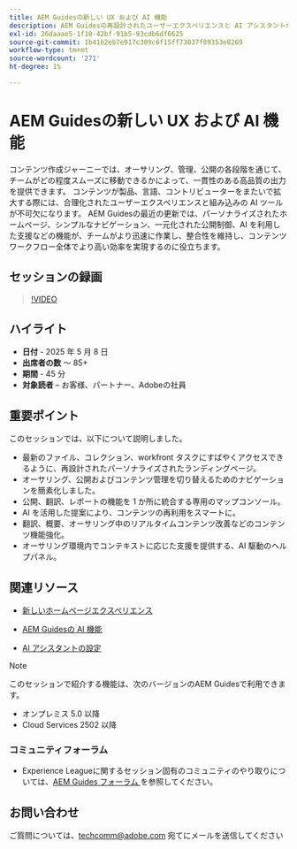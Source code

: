 ```yaml
---
title: AEM Guidesの新しい UX および AI 機能
description: AEM Guidesの再設計されたユーザーエクスペリエンスと AI アシスタントが、オーサリングを合理化し、ナビゲーションを強化し、コンテンツワークフローにリアルタイムのインテリジェンスを取り込む方法を説明します。
exl-id: 26daaae5-1f10-42bf-91b5-93cdb6df6625
source-git-commit: 1b41b2eb7e917c389c6f15ff73037f89353e8269
workflow-type: tm+mt
source-wordcount: '271'
ht-degree: 1%

---
```


# AEM Guidesの新しい UX および AI 機能

コンテンツ作成ジャーニーでは、オーサリング、管理、公開の各段階を通じて、チームがどの程度スムーズに移動できるかによって、一貫性のある高品質の出力を提供できます。 コンテンツが製品、言語、コントリビューターをまたいで拡大する際には、合理化されたユーザーエクスペリエンスと組み込みの AI ツールが不可欠になります。 AEM Guidesの最近の更新では、パーソナライズされたホームページ、シンプルなナビゲーション、一元化された公開制御、AI を利用した支援などの機能が、チームがより迅速に作業し、整合性を維持し、コンテンツワークフロー全体でより高い効率を実現するのに役立ちます。


## セッションの録画

>[!VIDEO](https://video.tv.adobe.com/v/3458396/?quality=12&learn=on)

## ハイライト

- **日付** - 2025 年 5 月 8 日
- **出席者の数** ～ 85+
- **期間** - 45 分
- **対象読者** – お客様、パートナー、Adobeの社員

## 重要ポイント

このセッションでは、以下について説明しました。
- 最新のファイル、コレクション、workfront タスクにすばやくアクセスできるように、再設計されたパーソナライズされたランディングページ。
- オーサリング、公開およびコンテンツ管理を切り替えるためのナビゲーションを簡素化しました。
- 公開、翻訳、レポートの機能を 1 か所に統合する専用のマップコンソール。
- AI を活用した提案により、コンテンツの再利用をスマートに。
- 翻訳、概要、オーサリング中のリアルタイムコンテンツ改善などのコンテンツ機能強化。
- オーサリング環境内でコンテキストに応じた支援を提供する、AI 駆動のヘルプパネル。


## 関連リソース

- [ 新しいホームページエクスペリエンス ](https://experienceleague.adobe.com/ja/docs/experience-manager-guides/using/user-guide/home-page/intro-home-page)

- [AEM Guidesの AI 機能 ](https://experienceleague.adobe.com/ja/docs/experience-manager-guides/using/user-guide/ai-assistant-aem/ai-assistant)

- [AI アシスタントの設定 ](https://experienceleague.adobe.com/ja/docs/experience-manager-guides/using/install-guide/cs-ig/web-editor-configs-cs/conf-smart-suggestions)



>[!NOTE]
>
> このセッションで紹介する機能は、次のバージョンのAEM Guidesで利用できます。
> - オンプレミス 5.0 以降
> - Cloud Services 2502 以降


### コミュニティフォーラム

- Experience Leagueに関するセッション固有のコミュニティのやり取りについては、[AEM Guides フォーラム ](https://experienceleaguecommunities.adobe.com/t5/experience-manager-guides/bd-p/xml-documentation-discussions?profile.language=ja) を参照してください。


## お問い合わせ

ご質問については、<techcomm@adobe.com> 宛てにメールを送信してください
